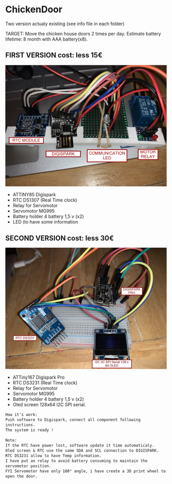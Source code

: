 # ChickenDoor
Two version actualy existing (see info file in each folder)

TARGET:
Move the chicken house doors 2 times per day.
Estimate battery lifetime: 8 month with AAA battery(x8).


## FIRST VERSION cost: less 15€
![FIRSTVERSION](https://github.com/Pidow/ChickenDoor/blob/master/1.first%20WITH%20DIGISPARK/1.Assy%20view/REAL%20VIEW.png)
*   ATTINY85 Digispark
*   RTC DS1307 (Real Time clock)
*   Relay for Servomotor
*   Servomotor MG995
*   Battery holder 4 battery 1,5 v (x2)
*   LED (to have some information

## SECOND VERSION cost: less 30€
![SECOND VERSION](https://github.com/Pidow/ChickenDoor/blob/master/2.Rebuild%20with%20DIGISPARK%20PRO/1.Assy%20view/0.Definition.jpg)
*   ATTiny167 Digispark Pro
*   RTC DS3231 (Real Time clock)
*   Relay for Servomotor
*   Servomotor MG995
*   Battery holder 4 battery 1,5 v (x2)
*   Oled screen 128x64 I2C SPI serial.

```
How it's work:
Push software to Digispark, connect all component following instructions.
The system is ready !

Note:
If the RTC have power lost, software update it time automaticaly.
Oled screen & RTC use the same SDA and SCL connection to DIGISPARK.
RTC DS3231 allow to have Temp information.
I have put an relay to avoid battery consuming to maintain the servomotor position.
FYI Servomotor have only 180° angle, i have create a 3D print wheel to open the door.
```
